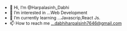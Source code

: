 - 👋 Hi, I’m @Harpalasinh_Dabhi
- 👀 I’m interested in ...Web Development
- 🌱 I’m currently learning ...Javascrip,React Js.
- 📫 How to reach me ...dabhiharpalsinh7646@gmail.com

<!---
hmdabhi/hmdabhi is a ✨ special ✨ repository because its `README.md` (this file) appears on your GitHub profile.
You can click the Preview link to take a look at your changes.
--->
